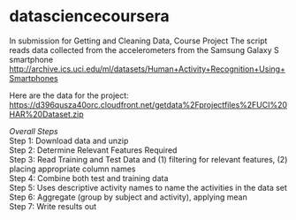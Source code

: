 datasciencecoursera
===================

In submission for Getting and Cleaning Data, Course Project
The script reads data collected from the accelerometers from the Samsung Galaxy S smartphone
http://archive.ics.uci.edu/ml/datasets/Human+Activity+Recognition+Using+Smartphones 

Here are the data for the project: 
https://d396qusza40orc.cloudfront.net/getdata%2Fprojectfiles%2FUCI%20HAR%20Dataset.zip 

*Overall Steps*<br />
Step 1: Download data and unzip<br />
Step 2: Determine Relevant Features Required<br />
Step 3: Read Training and Test Data and (1) filtering for relevant features, (2) placing appropriate column names<br />
Step 4: Combine both test and training data<br />
Step 5:  Uses descriptive activity names to name the activities in the data set<br />
Step 6: Aggregate (group by subject and activity), applying mean<br />
Step 7: Write results out 
